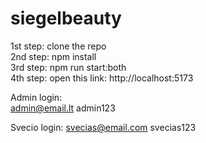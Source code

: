 # siegelbeauty

1st step: clone the repo  
2nd step: npm install  
3rd step: npm run start:both  
4th step: open this link: http://localhost:5173

Admin login:  
admin@email.lt
admin123

Svecio login:
svecias@email.com
svecias123
